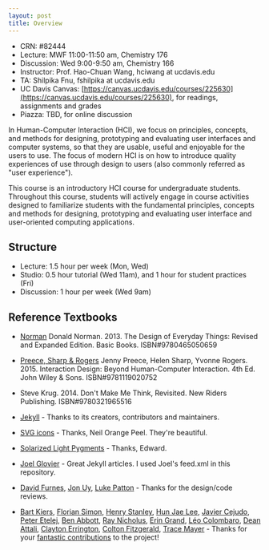 ```yaml
---
layout: post
title: Overview
---
```

- CRN: #82444
- Lecture: MWF 11:00-11:50 am, Chemistry 176
- Discussion: Wed 9:00-9:50 am, Chemistry 166
- Instructor: Prof. Hao-Chuan Wang, hciwang at ucdavis.edu
- TA: Shilpika Fnu, fshilpika at ucdavis.edu
- UC Davis Canvas: [https://canvas.ucdavis.edu/courses/225630](https://canvas.ucdavis.edu/courses/225630), for readings, assignments and grades
- Piazza: TBD, for online discussion

In Human-Computer Interaction (HCI), we focus on principles, concepts, and methods for designing, prototyping and evaluating user interfaces and computer systems, so that they are usable, useful and enjoyable for the users to use. The focus of modern HCI is on how to introduce quality experiences of use through design to users (also commonly referred as "user experience"). 

This course is an introductory HCI course for undergraduate students. Throughout this course, students will actively engage in course activities designed to familiarize students with the fundamental principles, concepts and methods for designing, prototyping and evaluating user interface and user-oriented computing applications. 

## Structure

- Lecture: 1.5 hour per week (Mon, Wed)
- Studio: 0.5 hour tutorial (Wed 11am), and 1 hour for student practices (Fri)
- Discussion: 1 hour per week (Wed 9am)

## Reference Textbooks
- [Norman](https://www.basicbooks.com/titles/don-norman/the-design-of-everyday-things/9780465050659/) Donald Norman. 2013. The Design of Everyday Things: Revised and Expanded Edition. Basic Books. ISBN#9780465050659
- [Preece, Sharp & Rogers](http://www.id-book.com/) Jenny Preece, Helen Sharp, Yvonne Rogers. 2015. Interaction Design: Beyond Human-Computer Interaction. 4th Ed. John Wiley & Sons. ISBN#9781119020752
-	Steve Krug. 2014. Don't Make Me Think, Revisited. New Riders Publishing. ISBN#9780321965516




- [Jekyll](https://github.com/jekyll/jekyll) - Thanks to its creators, contributors and maintainers.
- [SVG icons](https://github.com/neilorangepeel/Free-Social-Icons) - Thanks, Neil Orange Peel. They're beautiful.
- [Solarized Light Pygments](https://gist.github.com/edwardhotchkiss/2005058) - Thanks, Edward.
- [Joel Glovier](http://joelglovier.com/writing/) - Great Jekyll articles. I used Joel's feed.xml in this repository.
- [David Furnes](https://github.com/dfurnes), [Jon Uy](https://github.com/jonuy), [Luke Patton](https://github.com/lkpttn) - Thanks for the design/code reviews.
- [Bart Kiers](https://github.com/bkiers), [Florian Simon](https://github.com/vermluh), [Henry Stanley](https://github.com/henryaj), [Hun Jae Lee](https://github.com/hunjaelee), [Javier Cejudo](https://github.com/javiercejudo), [Peter Etelej](https://github.com/etelej), [Ben Abbott](https://github.com/jaminscript), [Ray Nicholus](https://github.com/rnicholus), [Erin Grand](https://github.com/eringrand), [Léo Colombaro](https://github.com/LeoColomb), [Dean Attali](https://github.com/daattali), [Clayton Errington](https://github.com/cjerrington), [Colton Fitzgerald](https://github.com/coltonfitzgerald), [Trace Mayer](https://github.com/sunnankar) - Thanks for your [fantastic contributions](https://github.com/barryclark/jekyll-now/commits/master) to the project!

